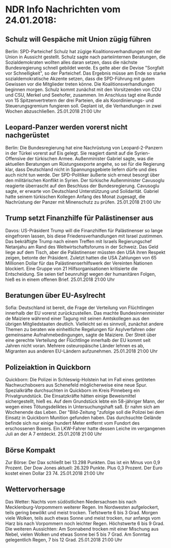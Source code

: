 # NDR Info Nachrichten vom 24.01.2018:


## Schulz will Gespäche mit Union zügig führen
Berlin: SPD-Parteichef Schulz hat zügige Koalitionsverhandlungen mit der Union in Aussicht gestellt. Schulz sagte nach parteiinternen Beratungen, die Sozialdemokraten wollten alles daran setzen, dass die nächste Bundesregierung schnell gebildet werde. Es gelte aber die Devise "Sorgfalt vor Schnelligkeit", so der Parteichef. Das Ergebnis müsse am Ende so starke sozialdemokratische Akzente setzen, dass die SPD-Führung mit gutem Gewissen vor die Mitglieder treten könne. Die Koalitionsverhandlungen beginnen morgen. Schulz kommt zunächst mit den Vorsitzenden von CDU und CSU, Merkel und Seehofer, zusammen. Im Anschluss tagt eine Runde von 15 Spitzenvertretern der drei Parteien, die als Koordinierungs- und Steuerungsgremium fungieren soll. Geplant ist, die Verhandlungen in zwei Wochen abzuschließen. 25.01.2018 21:00 Uhr 

## Leopard-Panzer werden vorerst nicht nachgerüstet
Berlin: Die Bundesregierung hat eine Nachrüstung von Leopard-2-Panzern in der Türkei vorerst auf Eis gelegt. Sie reagiert damit auf die Syrien-Offensive der türkischen Armee. Außenminister Gabriel sagte, was die aktuellen
Beratungen um Rüstungsexporte angehe, so sei für die Regierung klar, dass Deutschland nicht in Spannungsgebiete liefern dürfe und dies auch nicht tun werde. Der SPD-Politiker äußerte sich erneut besorgt über den militärischen Konflikt in Syrien. Der türkische Außenminister Cavusoglu reagierte überrascht auf den Beschluss der Bundesregierung. Cavusoglu sagte, er erwarte von Deutschland Unterstützung und Solidarität. Gabriel hatte seinem türkischen Kollegen Anfang des Monat zugesagt, die Nachrüstung der Panzer mit Minenschutz zu prüfen. 25.01.2018 21:00 Uhr 

## Trump setzt Finanzhilfe für Palästinenser aus
Davos:	US-Präsident Trump will die Finanzhilfen für Palästinenser so lange eingefroren lassen, bis diese Friedensverhandlungen mit Israel zustimmen. Das bekräftigte Trump nach einem Treffen mit Israels Regierungschef Netanjahu am Rand des Weltwirtschaftsforums in der Schweiz. Das Geld liege auf dem Tisch, aber die Palästinenser müssten den USA ihren Respekt zeigen, betonte der Präsident. Zuletzt hatten die USA Zahlungen von 65 Millionen Dollar für das Palästinenserhilfswerk der Vereinten Nationen blockiert. Eine Gruppe von 21 Hilfsorganisationen kritisierte die Entscheidung. Sie seien tief beunruhigt wegen der humanitären Folgen, hieß es in einem offenen Brief. 25.01.2018 21:00 Uhr 

## Beratungen über EU-Asylrecht
Sofia:	Deutschland ist bereit, die Frage der Verteilung von Flüchtlingen innerhalb der EU vorerst zurückzustellen. Das machte Bundesinnenminister de Maiziere während einer Tagung mit seinen Amtskollegen aus den übrigen Mitgliedstaaten deutlich. Vielleicht sei es sinnvoll, zunächst andere Themen zu beraten wie einheitliche Regelungen für Asylverfahren oder gemeinsame Aufnahmebedingungen, sagte de Maiziere. Der Streit über eine gerechte Verteilung der Flüchtlinge innerhalb der EU kommt seit Jahren nicht voran. Mehrere osteuropäische Länder lehnen es ab, Migranten aus anderen EU-Ländern aufzunehmen. 25.01.2018 21:00 Uhr 

## Polizeiaktion in Quickborn
Quickborn: Die Polizei in Schleswig-Holstein hat im Fall eines getöteten Nachwuchsboxers aus Schenefeld möglicherweise eine neue Spur. Spezialkräfte durchsuchten in Quickborn im Kreis Pinneberg ein Privatgrundstück. Die Einsatzkräfte hätten einige Beweismittel sichergestellt, hieß es. Auf dem Grundstück lebte ein 58-jähriger Mann, der wegen eines Tötungsdeliktes in Untersuchungshaft saß. Er nahm sich am Wochenende das Leben. Der "Bild-Zeitung "zufolge soll die Polizei bei dem Einsatz in Quickborn Munition gefunden haben. Das durchsuchte Gelände befinde sich nur einige hundert Meter entfernt vom Fundort des erschossenen Boxers. Ein LKW-Fahrer hatte dessen Leiche im vergangenen Juli an der A 7 entdeckt. 25.01.2018 21:00 Uhr 

## Börse Kompakt
Zur Börse: Der Dax schließt bei 13.298 Punkten. Das ist ein Minus von 0,9 Prozent. Der Dow Jones aktuell: 26.329 Punkte. Plus 0,3 Prozent. Der Euro kostet einen Dollar 23 74. 25.01.2018 21:00 Uhr 

## Wettervorhersage
Das Wetter:
Nachts vom südöstlichen Niedersachsen bis nach Mecklenburg-Vorpommern weiterer Regen. Im Nordwesten aufgelockert, teils gering bewölkt und meist trocken. Tiefstwerte 6 bis 3 Grad. Morgen viele Wolken, teils auch etwas Sonne und meist trocken, nur anfangs vom Harz bis nach Vorpommern noch leichter Regen. Höchstwerte 6 bis 9 Grad. Die weiteren Aussichten: Am Sonnabend trocken mit einer Mischung aus Nebel, vielen Wolken und etwas Sonne bei 5 bis 7 Grad. Am Sonntag gelegentlich Regen, 7 bis 12 Grad. 25.01.2018 21:00 Uhr 

